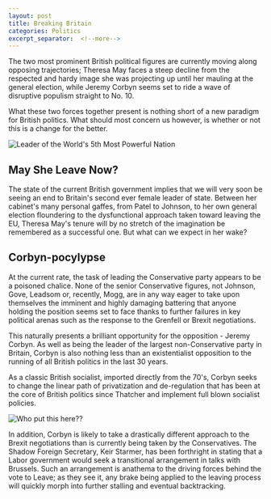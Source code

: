 ```yaml
---
layout: post
title: Breaking Britain
categories: Politics
excerpt_separator:  <!--more-->
---
```


The two most prominent British political figures are currently moving along opposing trajectories; Theresa May faces a steep decline from the respected and hardy image she was projecting up until her mauling at the general election, while Jeremy Corbyn seems set to ride a wave of disruptive populism straight to No. 10. 

What these two forces together present is nothing short of a new paradigm for British politics. What should most concern us however, is whether or not this is a change for the better.

![Leader of the World's 5th Most Powerful Nation]({{"/assets/jpg/Theresa_Confused.jpg"}})

## May She Leave Now?

The state of the current British government implies that we will very soon be seeing an end to Britain's
second ever female leader of state. Between her cabinet's many personal gaffes, from Patel to Johnson, to her own general election
floundering to the dysfunctional approach taken toward leaving the EU, Theresa May's tenure will by no stretch of the imagination be remembered as a successful one. But what can we expect in her wake?

## Corbyn-pocylypse
At the current rate, the task of leading the Conservative party appears to be a poisoned chalice.
None of the senior Conservative figures, not Johnson, Gove, Leadsom or, recently, Mogg, are in any way eager to take upon themselves the imminent and highly damaging battering 
that anyone holding the position seems set to face thanks to further failures in key political arenas such as the response to the Grenfell or Brexit negotiations.

This naturally presents a brilliant opportunity for the opposition - Jeremy Corbyn. As well as being the leader of the largest non-Conservative party in Britain, Corbyn is also nothing less
than an existentialist opposition to the running of all British politics in the last 30 years.

As a classic British socialist, imported directly from the 70's, Corbyn seeks to change the linear path of privatization and de-regulation that has been at the core of British politics since Thatcher and
implement full blown socialist policies.

![Who put this here??]({{"/assets/jpg/trots.jpg"}})

In addition, Corbyn is likely to take a drastically different approach to the Brexit negotiations than is currently being taken by the Conservatives. The Shadow Foreign Secretary, Keir Starmer, has been forthright in stating that a Labor government would seek a transitional arrangement in talks with Brussels. Such an arrangement is anathema to the driving forces behind the vote to Leave; as they see it, any brake being applied to the leaving process will quickly morph into further stalling and eventual backtracking.
